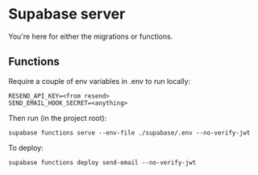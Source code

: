 # Supabase server

You're here for either the migrations or functions.

## Functions

Require a couple of env variables in .env to run locally:
```
RESEND_API_KEY=<from resend>
SEND_EMAIL_HOOK_SECRET=<anything>
```

Then run (in the project root):
```
supabase functions serve --env-file ./supabase/.env --no-verify-jwt
```

To deploy:
```
supabase functions deploy send-email --no-verify-jwt
```

